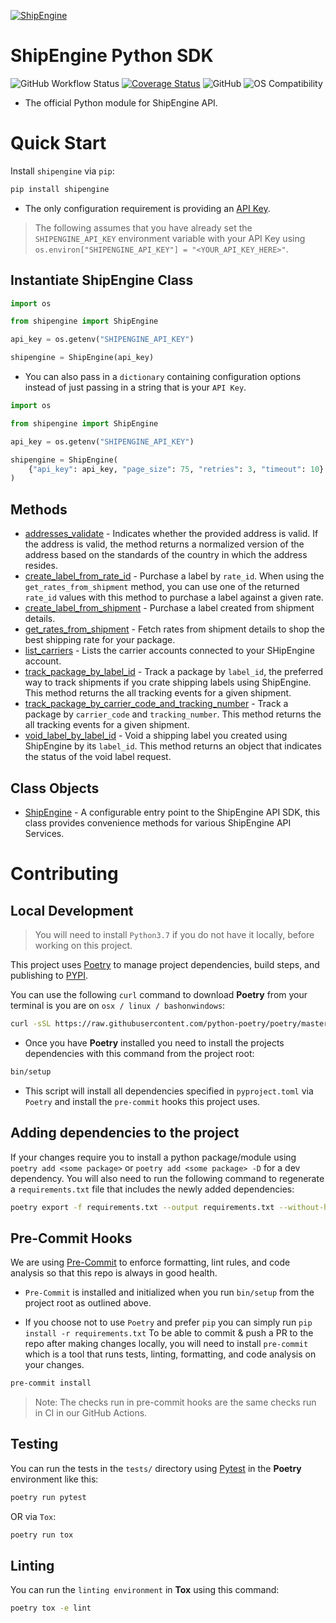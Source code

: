 [![ShipEngine](https://shipengine.github.io/img/shipengine-logo-wide.png)](https://shipengine.com)

ShipEngine Python SDK
=====================

![GitHub Workflow Status](https://img.shields.io/github/workflow/status/ShipEngine/shipengine-python/Python%20package?label=shipengine-python&logo=github&logoColor=white)
[![Coverage Status](https://coveralls.io/repos/github/ShipEngine/shipengine-python/badge.svg?branch=main)](https://coveralls.io/github/ShipEngine/shipengine-python?branch=main)
![GitHub](https://img.shields.io/github/license/shipengine/shipengine-python?color=blue)
![OS Compatibility](https://shipengine.github.io/img/badges/os-badges.svg)

- The official Python module for ShipEngine API.

Quick Start
===========

Install `shipengine` via `pip`:
```bash
pip install shipengine
```

- The only configuration requirement is providing an [API Key](https://www.shipengine.com/docs/auth/#api-keys "ShipEngine Authentication Docs").

> The following assumes that you have already set the `SHIPENGINE_API_KEY` environment variable with your API Key using `os.environ["SHIPENGINE_API_KEY"] = "<YOUR_API_KEY_HERE>"`.

Instantiate ShipEngine Class
----------------------------

```python
import os

from shipengine import ShipEngine

api_key = os.getenv("SHIPENGINE_API_KEY")

shipengine = ShipEngine(api_key)
```
- You can also pass in a `dictionary` containing configuration options instead of just passing in a string that is your `API Key`.

```python
import os

from shipengine import ShipEngine

api_key = os.getenv("SHIPENGINE_API_KEY")

shipengine = ShipEngine(
    {"api_key": api_key, "page_size": 75, "retries": 3, "timeout": 10}
)
```

Methods
-------
- [addresses_validate](./docs/addresses_validate_example.md) - Indicates whether the provided address is valid. If the
  address is valid, the method returns a normalized version of the address based on the standards of the country in
  which the address resides.
- [create_label_from_rate_id](./docs/create_label_from_rate_id_example.md) - Purchase a label by `rate_id`. When using the `get_rates_from_shipment` method, you can use one of the returned `rate_id` values with this method to purchase a label against a given rate.
- [create_label_from_shipment](./docs/create_label_from_shipment.md) - Purchase a label created from shipment details.
- [get_rates_from_shipment](./docs/get_rates_from_shipment_example.md) - Fetch rates from shipment details to shop the best shipping rate for your package.
- [list_carriers](./docs/list_carriers_example.md) - Lists the carrier accounts connected to your SHipEngine account.
- [track_package_by_label_id](./docs/track_package_by_label_id_example.md) - Track a package by `label_id`, the preferred way to track shipments if you crate shipping labels using ShipEngine. This method returns
the all tracking events for a given shipment.
- [track_package_by_carrier_code_and_tracking_number](./docs/track_package_by_carrier_code_and_tracking_number_example.md) - Track a package by `carrier_code` and `tracking_number`. This method returns
the all tracking events for a given shipment.
- [void_label_by_label_id](./docs/void_label_by_label_id_example.md) - Void a shipping label you created using ShipEngine by its `label_id`. This method returns an object that indicates the status of the void label request.

Class Objects
-------------
- [ShipEngine](./) - A configurable entry point to the ShipEngine API SDK, this class provides convenience methods
  for various ShipEngine API Services.

Contributing
============

Local Development
-----------------
> You will need to install `Python3.7` if you do not have it locally, before working on this project.

This project uses [Poetry]() to manage project dependencies, build steps, and publishing to [PYPI]().

You can use the following `curl` command to download **Poetry** from your terminal is you are
on `osx / linux / bashonwindows`:

```bash
curl -sSL https://raw.githubusercontent.com/python-poetry/poetry/master/get-poetry.py | python -
```

- Once you have **Poetry** installed you need to install the projects dependencies with this command from the project root:

```bash
bin/setup
```
- This script will install all dependencies specified in `pyproject.toml` via `Poetry` and install the `pre-commit` hooks
this project uses.

## Adding dependencies to the project
If your changes require you to install a python package/module using `poetry add <some package>` or
`poetry add <some package> -D` for a dev dependency. You will also need to run the following command to
regenerate a `requirements.txt` file that includes the newly added dependencies:
```bash
poetry export -f requirements.txt --output requirements.txt --without-hashes --dev
```

## Pre-Commit Hooks
We are using [Pre-Commit](https://pre-commit.com/) to enforce formatting, lint rules, and code analysis so that
this repo is always in good health.
- `Pre-Commit` is installed and initialized when you run `bin/setup` from the project root as outlined above.

- If you choose not to use `Poetry` and prefer `pip` you can simply run `pip install -r requirements.txt`
To be able to commit & push a PR to the repo after making changes locally, you will need to install `pre-commit` which
is a tool that runs tests, linting, formatting, and code analysis on your changes.
```bash
pre-commit install
```
> Note: The checks run in pre-commit hooks are the same checks run in CI in our GitHub Actions.

Testing
-------
You can run the tests in the `tests/` directory using [Pytest]() in the **Poetry** environment like this:

```bash
poetry run pytest
```

OR via `Tox`:

```bash
poetry run tox
```

Linting
-------
You can run the `linting environment` in **Tox** using this command:

```bash
poetry tox -e lint
```
